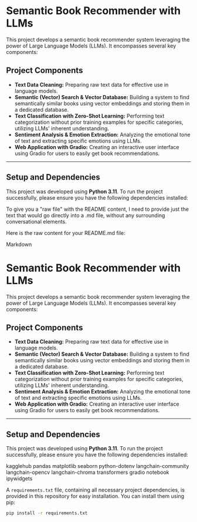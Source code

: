 # Semantic Book Recommender with LLMs

This project develops a semantic book recommender system leveraging the power of Large Language Models (LLMs). It encompasses several key components:

## Project Components

* **Text Data Cleaning:** Preparing raw text data for effective use in language models.
* **Semantic (Vector) Search & Vector Database:** Building a system to find semantically similar books using vector embeddings and storing them in a dedicated database.
* **Text Classification with Zero-Shot Learning:** Performing text categorization without prior training examples for specific categories, utilizing LLMs' inherent understanding.
* **Sentiment Analysis & Emotion Extraction:** Analyzing the emotional tone of text and extracting specific emotions using LLMs.
* **Web Application with Gradio:** Creating an interactive user interface using Gradio for users to easily get book recommendations.

---

## Setup and Dependencies

This project was developed using **Python 3.11**. To run the project successfully, please ensure you have the following dependencies installed:

To give you a "raw file" with the README content, I need to provide just the text that would go directly into a .md file, without any surrounding conversational elements.

Here is the raw content for your README.md file:

Markdown

# Semantic Book Recommender with LLMs

This project develops a semantic book recommender system leveraging the power of Large Language Models (LLMs). It encompasses several key components:

## Project Components

* **Text Data Cleaning:** Preparing raw text data for effective use in language models.
* **Semantic (Vector) Search & Vector Database:** Building a system to find semantically similar books using vector embeddings and storing them in a dedicated database.
* **Text Classification with Zero-Shot Learning:** Performing text categorization without prior training examples for specific categories, utilizing LLMs' inherent understanding.
* **Sentiment Analysis & Emotion Extraction:** Analyzing the emotional tone of text and extracting specific emotions using LLMs.
* **Web Application with Gradio:** Creating an interactive user interface using Gradio for users to easily get book recommendations.

---

## Setup and Dependencies

This project was developed using **Python 3.11**. To run the project successfully, please ensure you have the following dependencies installed:

kagglehub
pandas
matplotlib
seaborn
python-dotenv
langchain-community
langchain-opencv
langchain-chroma
transformers
gradio
notebook
ipywidgets

A `requirements.txt` file, containing all necessary project dependencies, is provided in this repository for easy installation. You can install them using pip:

```bash
pip install -r requirements.txt

